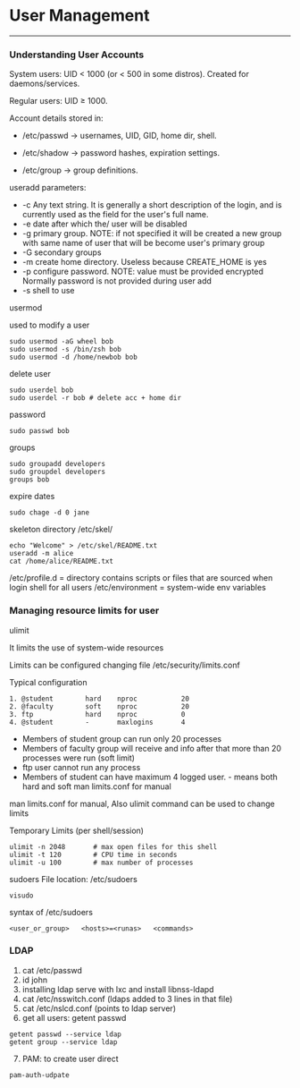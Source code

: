 # User Management

---

### Understanding User Accounts

System users: UID < 1000 (or < 500 in some distros). Created for daemons/services.

Regular users: UID ≥ 1000.

Account details stored in:

-   /etc/passwd → usernames, UID, GID, home dir, shell.

-   /etc/shadow → password hashes, expiration settings.

-   /etc/group → group definitions.

useradd parameters:

-   -c Any text string. It is generally a short description of the login, and is currently used as the field for the user's full name.
-   -e date after which the/ user will be disabled
-   -g primary group. NOTE: if not specified it will be created a new group with same name of user that will be become user's primary group
-   -G secondary groups
-   -m create home directory. Useless because CREATE_HOME is yes
-   -p configure password. NOTE: value must be provided encrypted
    Normally password is not provided during user add
-   -s shell to use

usermod

used to modify a user

```
sudo usermod -aG wheel bob
sudo usermod -s /bin/zsh bob
sudo usermod -d /home/newbob bob
```

delete user

```
sudo userdel bob
sudo userdel -r bob # delete acc + home dir
```

password

```
sudo passwd bob
```

groups

```
sudo groupadd developers
sudo groupdel developers
groups bob
```

expire dates

```
sudo chage -d 0 jane
```

skeleton directory /etc/skel/

```
echo "Welcome" > /etc/skel/README.txt
useradd -m alice
cat /home/alice/README.txt
```

/etc/profile.d = directory contains scripts or files that are sourced when login shell for all users
/etc/environment = system-wide env variables

### Managing resource limits for user

ulimit

It limits the use of system-wide resources

Limits can be configured changing file /etc/security/limits.conf

Typical configuration

```
1. @student        hard    nproc           20
2. @faculty        soft    nproc           20
3. ftp             hard    nproc           0
4. @student        -       maxlogins       4
```

-   Members of student group can run only 20 processes
-   Members of faculty group will receive and info after that more than 20 processes were run (soft limit)
-   ftp user cannot run any process
-   Members of student can have maximum 4 logged user. - means both hard and soft
    man limits.conf for manual

man limits.conf for manual, Also ulimit command can be used to change limits

Temporary Limits (per shell/session)

```
ulimit -n 2048       # max open files for this shell
ulimit -t 120        # CPU time in seconds
ulimit -u 100        # max number of processes
```

sudoers
File location: /etc/sudoers

```
visudo
```

syntax of /etc/sudoers

```
<user_or_group>   <hosts>=<runas>   <commands>
```

### LDAP

1. cat /etc/passwd
2. id john
3. installing ldap serve with lxc and install libnss-ldapd
4. cat /etc/nsswitch.conf (ldaps added to 3 lines in that file)
5. cat /etc/nslcd.conf (points to ldap server)
6. get all users: getent passwd

```
getent passwd --service ldap
getent group --service ldap
```

7. PAM: to create user direct

```
pam-auth-udpate
```
